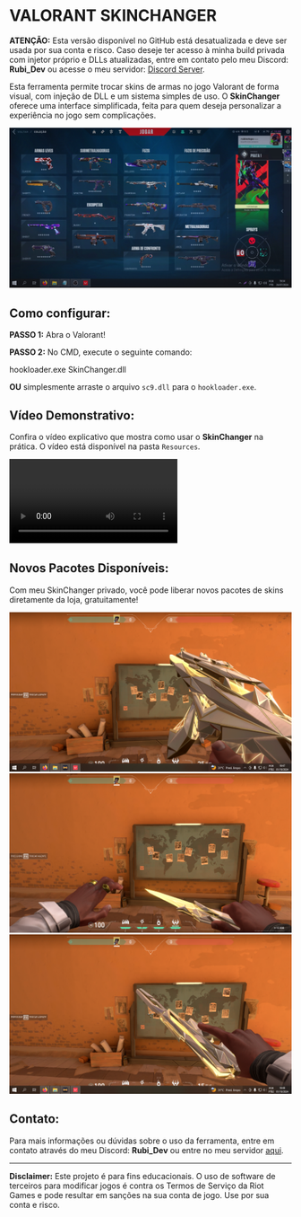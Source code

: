 # VALORANT SKINCHANGER

**ATENÇÃO:** Esta versão disponível no GitHub está desatualizada e deve ser usada por sua conta e risco. Caso deseje ter acesso à minha build privada com injetor próprio e DLLs atualizadas, entre em contato pelo meu Discord: **Rubi_Dev** ou acesse o meu servidor: [Discord Server](https://discord.gg/NCscubz5Xq).

Esta ferramenta permite trocar skins de armas no jogo Valorant de forma visual, com injeção de DLL e um sistema simples de uso. O **SkinChanger** oferece uma interface simplificada, feita para quem deseja personalizar a experiência no jogo sem complicações.

![preview](Resources/SkinChanger.jpg)

## Como configurar:

**PASSO 1:** Abra o Valorant!

**PASSO 2:** No CMD, execute o seguinte comando:

hookloader.exe SkinChanger.dll


**OU** simplesmente arraste o arquivo `sc9.dll` para o `hookloader.exe`.

## Vídeo Demonstrativo:
Confira o vídeo explicativo que mostra como usar o **SkinChanger** na prática. O vídeo está disponível na pasta `Resources`.

![Demo_SkinChanger](Resources/Demo_SkinChanger.mp4)

## Novos Pacotes Disponíveis:
Com meu SkinChanger privado, você pode liberar novos pacotes de skins diretamente da loja, gratuitamente!

![preview](Resources/Singularidade1.png)
![preview](Resources/Singularidade2.png)
![preview](Resources/SingularidadeUSP.png)

## Contato:
Para mais informações ou dúvidas sobre o uso da ferramenta, entre em contato através do meu Discord: **Rubi_Dev** ou entre no meu servidor [aqui](https://discord.gg/NCscubz5Xq).

---

**Disclaimer:** Este projeto é para fins educacionais. O uso de software de terceiros para modificar jogos é contra os Termos de Serviço da Riot Games e pode resultar em sanções na sua conta de jogo. Use por sua conta e risco.

